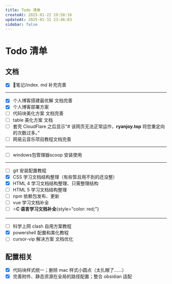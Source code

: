 ```yaml
---
title: Todo 清单
createAt: 2025-01-22 19:58:16
updateAt: 2025-01-31 23:46:03
sidebar: false
---
```


# Todo 清单

## 文档

- [x] 📒笔记/index. md 补充完善
---
- [x] 个人博客搭建最优解 文档完善
- [x] 个人博客部署方案
- [ ] 代码块美化方案 文档完善
- [ ] table 美化方案 文档
- [ ] 套壳 CloudFlare 之后显示“# 该网页无法正常运作，**ryanjoy.top** 将您重定向的次数过多。”
- [ ] 网易云音乐项目教程文档完善
---
- [ ] windows包管理器scoop 安装使用
---
- [ ] git 安装配置教程
- [x] CSS 学习文档结构整理（有些暂且用不到的还没整）
- [x] HTML 4 学习文档结构整理、只需整理结构
- [ ] HTML 5 学习文档结构整理
- [ ] npm 依赖包发布、更新
- [ ] vue 学习文档补全
- [ ] ⭐**C 语言学习文档补全**{style="color: red;"}
---
- [ ] 科学上网 clash 自用方案教程
- [x] powershell 配置和美化教程
- [ ] cursor-vip 解决方案 文档优化

## 配置相关

- [x] 代码块样式统一；删除 mac 样式小圆点（太扎眼了……）
- [x] 完善附件、静态资源在全局的路径配置；整合 obsidian 适配